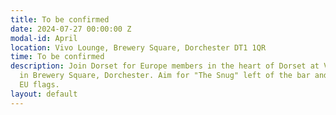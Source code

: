 ```yaml
---
title: To be confirmed
date: 2024-07-27 00:00:00 Z
modal-id: April
location: Vivo Lounge, Brewery Square, Dorchester DT1 1QR
time: To be confirmed
description: Join Dorset for Europe members in the heart of Dorset at Vivo Lounge
  in Brewery Square, Dorchester. Aim for "The Snug" left of the bar and look for the
  EU flags.
layout: default
---
```

